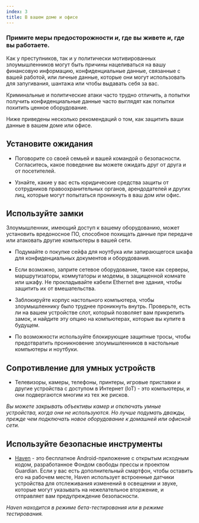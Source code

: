 ```yaml
---
index: 3
title: В вашем доме и офисе
---
```

### Примите меры предосторожности *и*, где вы живете *и*, где вы работаете.

Как у преступников, так и у политически мотивированных злоумышленников могут быть причины нацеливаться на вашу финансовую информацию, конфиденциальные данные, связанные с вашей работой, или личные данные, которые они могут использовать для запугивания, шантажа или чтобы выдавать себя за вас.

Криминальные и политические атаки часто трудно отличить, а попытки получить конфиденциальные данные часто выглядят как попытки похитить ценное оборудование.

Ниже приведены несколько рекомендаций о том, как защитить ваши данные в вашем доме или офисе.

## Установите ожидания

- Поговорите со своей семьей и вашей командой о безопасности. Согласитесь, какое поведение вы можете ожидать друг от друга и от посетителей.

- Узнайте, какие у вас есть юридические средства защиты от сотрудников правоохранительных органов, арендодателей и других лиц, которые могут попытаться проникнуть в ваш дом или офис.

## Используйте замки

Злоумышленник, имеющий доступ к вашему оборудованию, может установить вредоносное ПО, способное похищать данные при передаче или атаковать другие компьютеры в вашей сети.

- Подумайте о покупке сейфа для ноутбука или запирающегося шкафа для конфиденциальных документов и оборудования.

- Если возможно, заприте сетевое оборудование, такое как серверы, маршрутизаторы, коммутаторы и модемы, в защищенной комнате или шкафу. Не прокладывайте кабели Ethernet вне здания, чтобы защитить их от вмешательства.

- Заблокируйте корпус настольного компьютера, чтобы злоумышленнику было труднее проникнуть внутрь. Проверьте, есть ли на вашем устройстве слот, который позволяет вам прикрепить замок, и найдите эту опцию на компьютерах, которые вы купите в будущем.

- По возможности используйте блокирующие защитные тросы, чтобы предотвратить проникновение злоумышленников в настольные компьютеры и ноутбуки.

## Сопротивление для умных устройств

- Телевизоры, камеры, телефоны, принтеры, игровые приставки и другие устройства с доступом в Интернет (IoT) - это компьютеры, и они подвергаются многим из тех же рисков.

*Вы можете закрывать объективы камер и отключать умные устройства, когда они не используются. Но лучше подумать дважды, прежде чем подключать новое оборудование к домашней или офисной сети.*

## Используйте безопасные инструменты

- [Haven](https://play.google.com/store/apps/details?id=org.havenapp.main&hl=en) - это бесплатное Android-приложение с открытым исходным кодом, разработанное Фондом свободы прессы и проектом Guardian. Если у вас есть дополнительный смартфон, чтобы оставить его на рабочем месте, Haven использует встроенные датчики устройства для отслеживания изменений в освещении и звуке, которые могут указывать на нежелательное вторжение, и отправляет вам предупреждение безопасности.

*Haven находится в режиме бета-тестирования или в режиме тестирования.*
